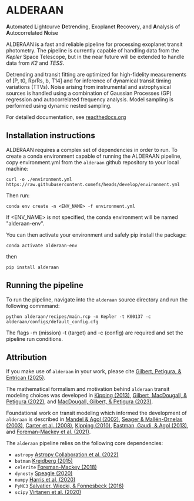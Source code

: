 # ALDERAAN
**A**utomated **L**ightcurve **D**etrending, **E**xoplanet **R**ecovery, and **A**nalysis of **A**utocorrelated **N**oise

ALDERAAN is a fast and reliable pipeline for processing exoplanet transit photometry. The pipeline is currently capable of handling data from the *Kepler* Space Telescope, but in the near future will be extended to handle data from *K2* and *TESS*.

Detrending and transit fitting are optimized for high-fidelity measurements of [P, t0, Rp/Rs, b, T14] and for inference of dynamical transit timing variations (TTVs). Noise arising from instrumental and astrophysical sources is handled using a combination of Gaussian Processes (GP) regression and autocorrelated frequency analysis. Model sampling is performed using dynamic nested sampling.

For detailed documentation, see [readthedocs.org](https://alderaan.readthedocs.io/en/latest/)

## Installation instructions

ALDERAAN requires a complex set of dependencies in order to run. To create a conda environment capable of running the ALDERAAN pipeline, copy environment.yml from the `alderaan` github repository to your local machine:

```
curl -o ./environment.yml https://raw.githubusercontent.comefs/heads/develop/environment.yml
```

Then run:

```
conda env create -n <ENV_NAME> -f environment.yml
```

If <ENV_NAME> is not specified, the conda environment will be named "alderaan-env".

You can then activate your environment and safely pip install the package:

```
conda activate alderaan-env
```

then

```
pip install alderaan
```


## Running the pipeline

To run the pipeline, navigate into the `alderaan` source directory and run the following commmand:

```
python alderaan/recipes/main.rcp -m Kepler -t K00137 -c alderaan/configs/default_config.cfg 
```

The flags -m (mission) -t (target) and -c (config) are required and set the pipeline run conditions.


## Attribution
If you make use of `alderaan` in your work, please cite [Gilbert, Petigura, & Entrican (2025)](https://ui.adsabs.harvard.edu/abs/2025PNAS..12205295G/abstract).

The mathematical formalism and motivation behind `alderaan` transit modeling choices was developed in [Kipping (2013)](https://ui.adsabs.harvard.edu/abs/2013MNRAS.435.2152K/abstract), [Gilbert, MacDougall, & Petigura (2022)](https://ui.adsabs.harvard.edu/abs/2022AJ....164...92G/abstract), and [MacDougall, Gilbert, & Petigura (2023)](https://ui.adsabs.harvard.edu/abs/2023AJ....166...61M/abstract).

Foundational work on transit modeling which informed the development of `alderaan` is described in [Mandel & Agol (2002)](https://ui.adsabs.harvard.edu/abs/2002ApJ...580L.171M/abstract), [Seager & Mallén-Ornelas (2003)](https://ui.adsabs.harvard.edu/abs/2003ApJ...585.1038S/abstract), [Carter et al. (2008)](https://ui.adsabs.harvard.edu/abs/2008ApJ...689..499C/abstract), [Kipping (2010)](https://ui.adsabs.harvard.edu/abs/2010MNRAS.408.1758K/abstract), [Eastman, Gaudi, & Agol (2013)](https://ui.adsabs.harvard.edu/abs/2013PASP..125...83E/abstract), and [Foreman-Mackey et al. (2021)](https://ui.adsabs.harvard.edu/abs/2021JOSS....6.3285F/abstract).

The `alderaan` pipeline relies on the following core dependencies:
* `astropy` [Astropy Collaboration et al. (2022)](https://ui.adsabs.harvard.edu/abs/2022ApJ...935..167A/abstract)
* `batman` [Kreidberg (2015)](https://ui.adsabs.harvard.edu/abs/2015ascl.soft10002K/abstract)
* `celerite` [Foreman-Mackey (2018)](https://ui.adsabs.harvard.edu/abs/2018RNAAS...2...31F/abstract)
* `dynesty` [Speagle (2020)](https://ui.adsabs.harvard.edu/abs/2020MNRAS.493.3132S/abstract)
* `numpy` [Harris et al, (2020)](https://ui.adsabs.harvard.edu/abs/2020Natur.585..357H/abstract)
* `PyMC3` [Salvatier, Wiecki, & Fonnesbeck (2016)](https://ui.adsabs.harvard.edu/abs/2016ascl.soft10016S/abstract)
* `scipy` [Virtanen et al. (2020)](https://ui.adsabs.harvard.edu/abs/2016ascl.soft10016S/abstract)
